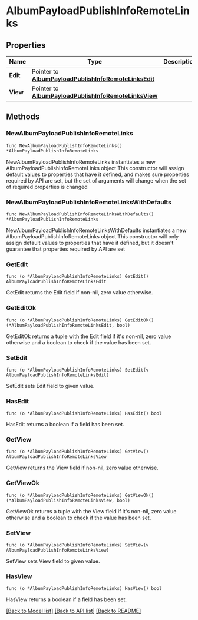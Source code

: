 # AlbumPayloadPublishInfoRemoteLinks

## Properties

Name | Type | Description | Notes
------------ | ------------- | ------------- | -------------
**Edit** | Pointer to [**AlbumPayloadPublishInfoRemoteLinksEdit**](AlbumPayloadPublishInfoRemoteLinksEdit.md) |  | [optional] 
**View** | Pointer to [**AlbumPayloadPublishInfoRemoteLinksView**](AlbumPayloadPublishInfoRemoteLinksView.md) |  | [optional] 

## Methods

### NewAlbumPayloadPublishInfoRemoteLinks

`func NewAlbumPayloadPublishInfoRemoteLinks() *AlbumPayloadPublishInfoRemoteLinks`

NewAlbumPayloadPublishInfoRemoteLinks instantiates a new AlbumPayloadPublishInfoRemoteLinks object
This constructor will assign default values to properties that have it defined,
and makes sure properties required by API are set, but the set of arguments
will change when the set of required properties is changed

### NewAlbumPayloadPublishInfoRemoteLinksWithDefaults

`func NewAlbumPayloadPublishInfoRemoteLinksWithDefaults() *AlbumPayloadPublishInfoRemoteLinks`

NewAlbumPayloadPublishInfoRemoteLinksWithDefaults instantiates a new AlbumPayloadPublishInfoRemoteLinks object
This constructor will only assign default values to properties that have it defined,
but it doesn't guarantee that properties required by API are set

### GetEdit

`func (o *AlbumPayloadPublishInfoRemoteLinks) GetEdit() AlbumPayloadPublishInfoRemoteLinksEdit`

GetEdit returns the Edit field if non-nil, zero value otherwise.

### GetEditOk

`func (o *AlbumPayloadPublishInfoRemoteLinks) GetEditOk() (*AlbumPayloadPublishInfoRemoteLinksEdit, bool)`

GetEditOk returns a tuple with the Edit field if it's non-nil, zero value otherwise
and a boolean to check if the value has been set.

### SetEdit

`func (o *AlbumPayloadPublishInfoRemoteLinks) SetEdit(v AlbumPayloadPublishInfoRemoteLinksEdit)`

SetEdit sets Edit field to given value.

### HasEdit

`func (o *AlbumPayloadPublishInfoRemoteLinks) HasEdit() bool`

HasEdit returns a boolean if a field has been set.

### GetView

`func (o *AlbumPayloadPublishInfoRemoteLinks) GetView() AlbumPayloadPublishInfoRemoteLinksView`

GetView returns the View field if non-nil, zero value otherwise.

### GetViewOk

`func (o *AlbumPayloadPublishInfoRemoteLinks) GetViewOk() (*AlbumPayloadPublishInfoRemoteLinksView, bool)`

GetViewOk returns a tuple with the View field if it's non-nil, zero value otherwise
and a boolean to check if the value has been set.

### SetView

`func (o *AlbumPayloadPublishInfoRemoteLinks) SetView(v AlbumPayloadPublishInfoRemoteLinksView)`

SetView sets View field to given value.

### HasView

`func (o *AlbumPayloadPublishInfoRemoteLinks) HasView() bool`

HasView returns a boolean if a field has been set.


[[Back to Model list]](../README.md#documentation-for-models) [[Back to API list]](../README.md#documentation-for-api-endpoints) [[Back to README]](../README.md)


